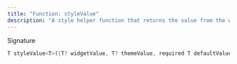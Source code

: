```yaml
---
title: "Function: styleValue"
description: "A style helper function that returns the value from the widget, theme, or default value."
---
```


Signature
```dart
T styleValue<T>({T? widgetValue, T? themeValue, required T defaultValue});
```

